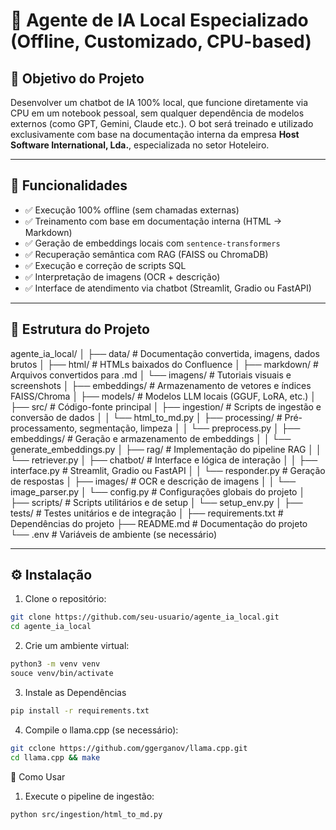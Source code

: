# 🤖 Agente de IA Local Especializado (Offline, Customizado, CPU-based)

## 🎯 Objetivo do Projeto

Desenvolver um chatbot de IA 100% local, que funcione diretamente via CPU em um notebook pessoal, sem qualquer dependência de modelos externos (como GPT, Gemini, Claude etc.). O bot será treinado e utilizado exclusivamente com base na documentação interna da empresa **Host Software International, Lda.**, especializada no setor Hoteleiro.

---

## 🧩 Funcionalidades

- ✅ Execução 100% offline (sem chamadas externas)
- ✅ Treinamento com base em documentação interna (HTML → Markdown)
- ✅ Geração de embeddings locais com `sentence-transformers`
- ✅ Recuperação semântica com RAG (FAISS ou ChromaDB)
- ✅ Execução e correção de scripts SQL
- ✅ Interpretação de imagens (OCR + descrição)
- ✅ Interface de atendimento via chatbot (Streamlit, Gradio ou FastAPI)

---

## 📁 Estrutura do Projeto

agente_ia_local/
│
├── data/                      # Documentação convertida, imagens, dados brutos
│   ├── html/                  # HTMLs baixados do Confluence
│   ├── markdown/              # Arquivos convertidos para .md
│   └── imagens/               # Tutoriais visuais e screenshots
│
├── embeddings/                # Armazenamento de vetores e índices FAISS/Chroma
│
├── models/                    # Modelos LLM locais (GGUF, LoRA, etc.)
│
├── src/                       # Código-fonte principal
│   ├── ingestion/             # Scripts de ingestão e conversão de dados
│   │   └── html_to_md.py
│   ├── processing/            # Pré-processamento, segmentação, limpeza
│   │   └── preprocess.py
│   ├── embeddings/            # Geração e armazenamento de embeddings
│   │   └── generate_embeddings.py
│   ├── rag/                   # Implementação do pipeline RAG
│   │   └── retriever.py
│   ├── chatbot/               # Interface e lógica de interação
│   │   ├── interface.py       # Streamlit, Gradio ou FastAPI
│   │   └── responder.py       # Geração de respostas
│   ├── images/                # OCR e descrição de imagens
│   │   └── image_parser.py
│   └── config.py              # Configurações globais do projeto
│
├── scripts/                   # Scripts utilitários e de setup
│   └── setup_env.py
│
├── tests/                     # Testes unitários e de integração
│
├── requirements.txt           # Dependências do projeto
├── README.md                  # Documentação do projeto
└── .env                       # Variáveis de ambiente (se necessário)

---

## ⚙️ Instalação

1. Clone o repositório:
```bash
git clone https://github.com/seu-usuario/agente_ia_local.git
cd agente_ia_local
```

2. Crie um ambiente virtual:
```bash
python3 -m venv venv
souce venv/bin/activate
```

3. Instale as Dependências
```bash
pip install -r requirements.txt
```

4. Compile o llama.cpp (se necessário):
```bash
git cclone https://github.com/ggerganov/llama.cpp.git
cd llama.cpp && make
```

🚀 Como Usar
1. Execute o pipeline de ingestão:
```bash
python src/ingestion/html_to_md.py
```